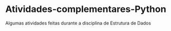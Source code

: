 # Atividades-complementares-Python
Algumas atividades feitas durante a disciplina de Estrutura de Dados
